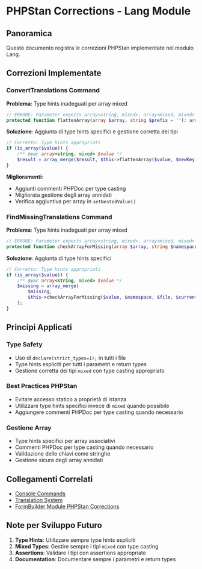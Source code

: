# PHPStan Corrections - Lang Module

## Panoramica
Questo documento registra le correzioni PHPStan implementate nel modulo Lang.

## Correzioni Implementate

### ConvertTranslations Command

**Problema**: Type hints inadeguati per array mixed
```php
// ERRORE: Parameter expects array<string, mixed>, array<mixed, mixed> given
protected function flattenArray(array $array, string $prefix = ''): array
```

**Soluzione**: Aggiunta di type hints specifici e gestione corretta dei tipi
```php
// Corretto: Type hints appropriati
if (is_array($value)) {
    /** @var array<string, mixed> $value */
    $result = array_merge($result, $this->flattenArray($value, $newKey));
}
```

**Miglioramenti**:
- Aggiunti commenti PHPDoc per type casting
- Migliorata gestione degli array annidati
- Verifica aggiuntiva per array in `setNestedValue()`

### FindMissingTranslations Command

**Problema**: Type hints inadeguati per array mixed
```php
// ERRORE: Parameter expects array<string, mixed>, array<mixed, mixed> given
protected function checkArrayForMissing(array $array, string $namespace, string $file, string $parentKey = ''): array
```

**Soluzione**: Aggiunta di type hints specifici
```php
// Corretto: Type hints appropriati
if (is_array($value)) {
    /** @var array<string, mixed> $value */
    $missing = array_merge(
        $missing,
        $this->checkArrayForMissing($value, $namespace, $file, $currentKey)
    );
}
```

## Principi Applicati

### Type Safety
- Uso di `declare(strict_types=1);` in tutti i file
- Type hints espliciti per tutti i parametri e return types
- Gestione corretta dei tipi `mixed` con type casting appropriato

### Best Practices PHPStan
- Evitare accesso statico a proprietà di istanza
- Utilizzare type hints specifici invece di `mixed` quando possibile
- Aggiungere commenti PHPDoc per type casting quando necessario

### Gestione Array
- Type hints specifici per array associativi
- Commenti PHPDoc per type casting quando necessario
- Validazione delle chiavi come stringhe
- Gestione sicura degli array annidati

## Collegamenti Correlati

- [Console Commands](./console-commands.md)
- [Translation System](./translation-system.md)
- [FormBuilder Module PHPStan Corrections](../FormBuilder/docs/phpstan-corrections.md)

## Note per Sviluppo Futuro

1. **Type Hints**: Utilizzare sempre type hints espliciti
2. **Mixed Types**: Gestire sempre i tipi `mixed` con type casting
3. **Assertions**: Validare i tipi con assertions appropriate
4. **Documentation**: Documentare sempre i parametri e return types 